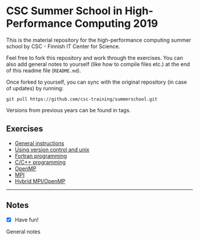 # CSC Summer School in High-Performance Computing 2019

This is the material repository for the high-performance computing summer school by CSC - Finnish IT Center for Science.

Feel free to fork this repository and work through the exercises. You can also add general notes to yourself (like how to compile files etc.) at the end of this readme file (`README.md`). 

Once forked to yourself, you can sync with the original repository (in case of updates) by running:
```
git pull https://github.com/csc-training/summerschool.git
```

Versions from previous years can be found in tags.

## Exercises

 - [General instructions](exercise-instructions.md)
 - [Using version control and unix](unix-version-control)
 - [Fortran programming](programming/fortran)
 - [C/C++ programming](programming/c)
 - [OpenMP](openmp)
 - [MPI](mpi)
 - [Hybrid MPI/OpenMP](hybrid)

---
## Notes
- [x] Have fun!

General notes

